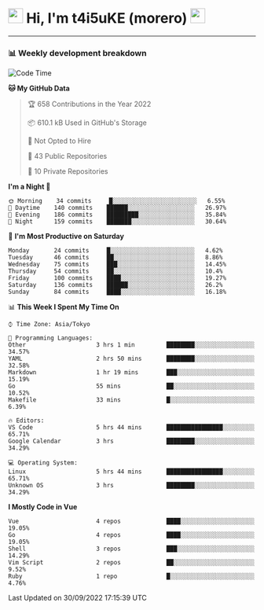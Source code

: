 <!-- Title -->
<h1>
    <img src="https://emojis.slackmojis.com/emojis/images/1600385609/10490/cactuar.gif?1600385609" width="30"/> 
    Hi, I'm t4i5uKE (morero) 
    <img src="https://emojis.slackmojis.com/emojis/images/1600385609/10490/cactuar.gif?1600385609" width="30"/>
</h1>

---

<h3> 📊 Weekly development breakdown </h3>
<!-- waka-readme-stats -->

<!--START_SECTION:waka-->
![Code Time](http://img.shields.io/badge/Code%20Time-1%2C217%20hrs%2046%20mins-blue)

**🐱 My GitHub Data** 

> 🏆 658 Contributions in the Year 2022
 > 
> 📦 610.1 kB Used in GitHub's Storage 
 > 
> 🚫 Not Opted to Hire
 > 
> 📜 43 Public Repositories 
 > 
> 🔑 10 Private Repositories  
 > 
**I'm a Night 🦉** 

```text
🌞 Morning    34 commits     █░░░░░░░░░░░░░░░░░░░░░░░░   6.55% 
🌆 Daytime    140 commits    ██████░░░░░░░░░░░░░░░░░░░   26.97% 
🌃 Evening    186 commits    █████████░░░░░░░░░░░░░░░░   35.84% 
🌙 Night      159 commits    ███████░░░░░░░░░░░░░░░░░░   30.64%

```
📅 **I'm Most Productive on Saturday** 

```text
Monday       24 commits     █░░░░░░░░░░░░░░░░░░░░░░░░   4.62% 
Tuesday      46 commits     ██░░░░░░░░░░░░░░░░░░░░░░░   8.86% 
Wednesday    75 commits     ███░░░░░░░░░░░░░░░░░░░░░░   14.45% 
Thursday     54 commits     ██░░░░░░░░░░░░░░░░░░░░░░░   10.4% 
Friday       100 commits    ████░░░░░░░░░░░░░░░░░░░░░   19.27% 
Saturday     136 commits    ██████░░░░░░░░░░░░░░░░░░░   26.2% 
Sunday       84 commits     ████░░░░░░░░░░░░░░░░░░░░░   16.18%

```


📊 **This Week I Spent My Time On** 

```text
⌚︎ Time Zone: Asia/Tokyo

💬 Programming Languages: 
Other                    3 hrs 1 min         ████████░░░░░░░░░░░░░░░░░   34.57% 
YAML                     2 hrs 50 mins       ████████░░░░░░░░░░░░░░░░░   32.58% 
Markdown                 1 hr 19 mins        ███░░░░░░░░░░░░░░░░░░░░░░   15.19% 
Go                       55 mins             ██░░░░░░░░░░░░░░░░░░░░░░░   10.52% 
Makefile                 33 mins             █░░░░░░░░░░░░░░░░░░░░░░░░   6.39%

🔥 Editors: 
VS Code                  5 hrs 44 mins       ████████████████░░░░░░░░░   65.71% 
Google Calendar          3 hrs               ████████░░░░░░░░░░░░░░░░░   34.29%

💻 Operating System: 
Linux                    5 hrs 44 mins       ████████████████░░░░░░░░░   65.71% 
Unknown OS               3 hrs               ████████░░░░░░░░░░░░░░░░░   34.29%

```

**I Mostly Code in Vue** 

```text
Vue                      4 repos             ████░░░░░░░░░░░░░░░░░░░░░   19.05% 
Go                       4 repos             ████░░░░░░░░░░░░░░░░░░░░░   19.05% 
Shell                    3 repos             ███░░░░░░░░░░░░░░░░░░░░░░   14.29% 
Vim Script               2 repos             ██░░░░░░░░░░░░░░░░░░░░░░░   9.52% 
Ruby                     1 repo              █░░░░░░░░░░░░░░░░░░░░░░░░   4.76%

```



 Last Updated on 30/09/2022 17:15:39 UTC
<!--END_SECTION:waka-->
